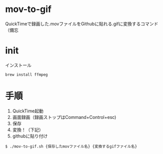 # mov-to-gif
QuickTimeで録画した.movファイルをGithubに貼れる.gifに変換するコマンド（備忘

# init
インストール
```
brew install ffmpeg
```

# 手順
1. QuickTime起動
2. 画面録画（録画ストップはCommand+Control+esc)
3. 保存
4. 変換！（下記）
5. githubに貼り付け

```
$ ./mov-to-gif.sh {保存したmovファイル名} {変換するgifファイル名}
```
